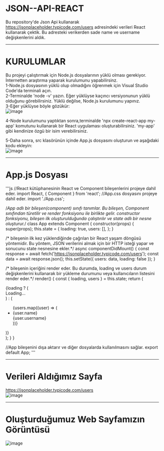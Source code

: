 # JSON--API-REACT

Bu repository'de Json Api kullanarak https://jsonplaceholder.typicode.com/users adresindeki verileri React kullanarak çektik. Bu adresteki verikerden sade name ve username değişkenlerini aldık. 

-----------------------------------------------------------------------------------------
# KURULUMLAR  
Bu projeyi çalıştırmak için Node.js dosyalarının yüklü olması gerekiyor. İnternetten araştırma yaparak kurulumunu yapabilirsinz.  
1-Node.js dosyasının yüklü olup olmadığını öğrenmek için Visual Studio Code'da terminali açın.  
2-Terminalde 'node -v' yazın. Eğer yüklüyse kaçıncı versiyonunun yüklü olduğunu görebilirsiniz. Yüklü değilse, Node.js kurulumunu yapınız.   
3-Eğer yüklüyse böyle gözükür:  
![image](https://user-images.githubusercontent.com/75504698/224539446-f549d984-6e68-469b-9bae-6c329e2b60bf.png)

4-Node kurulumunu yaptıktan sonra,terminalde 'npx create-react-app my-app' komutunu kullanarak bir React uygulaması oluşturabilirsiniz. 'my-app' gibi kendinize özgü bir isim verebilirsiniz.  

5-Daha sonra, src klasörünün içinde App.js dosyasını oluşturun ve aşağıdaki kodu ekleyin:  
![image](https://user-images.githubusercontent.com/75504698/224539622-fbcbb8ab-d25d-4c45-8ec7-0dc05ff80071.png)

------------------------------------------------------------------------

# App.js Dosyası   
'''js
//React kütüphanesinin React ve Component bileşenlerini projeye dahil eder.
import React, { Component } from 'react';
//App.css dosyasını projeye dahil eder.
import './App.css';


/*App adlı bir bileşen(component) sınıfı tanımlar. Bu bileşen, Component sınıfından 
türetilir ve render fonksiyonu ile birlikte gelir. constructor fonksiyonu, 
bileşen ilk oluşturulduğunda çalıştırılır ve state adlı bir nesne oluşturur.*/
class App extends Component {
  constructor(props) {
    super(props);
    this.state = {
      loading: true,
      users: [],
    };
  }

  /* bileşenin ilk kez yüklendiğinde çağrılan bir React yaşam döngüsü yöntemidir.
   Bu yöntem, JSON verilerini almak için bir HTTP isteği yapar ve sonucunu 
   state nesnesine ekler.*/
  async componentDidMount() {
    const response = await fetch('https://jsonplaceholder.typicode.com/users');
    const data = await response.json();
    this.setState({ users: data, loading: false });
  }

  /* bileşenin içeriğini render eder. Bu durumda, loading ve users 
  durum değişkenlerini kullanarak bir yükleme durumunu veya kullanıcıların 
  listesini render eder.*/
  render() {
    const { loading, users } = this.state;
    return (
      <div className="App">
        {loading ? (
          <div>Loading...</div>
        ) : (
          <ul>
            {users.map((user) => (
              <li key={user.id}>
                <div>{user.name}</div>
                <div>{user.username}</div>
              </li>
            ))}
          </ul>
        )}
      </div>
    );
  }
}

//App bileşenini dışa aktarır ve diğer dosyalarda kullanılmasını sağlar.
export default App;
'''



----
# Verileri Aldığımız Sayfa
https://jsonplaceholder.typicode.com/users  
![image](https://user-images.githubusercontent.com/75504698/224540231-3746dac9-0af5-4af4-af79-ef89ec287586.png)

----

# Oluşturduğumuz Web Sayfamızın Görüntüsü  
![image](https://user-images.githubusercontent.com/75504698/224540150-7b21af0b-a809-4a3c-9561-1f2ed76b4628.png)

